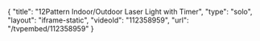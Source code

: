 {
    "title": "12Pattern Indoor\/Outdoor Laser Light with Timer",
    "type": "solo",
    "layout": "iframe-static",
    "videoId": "112358959",
    "url": "\/tvpembed\/112358959"
}